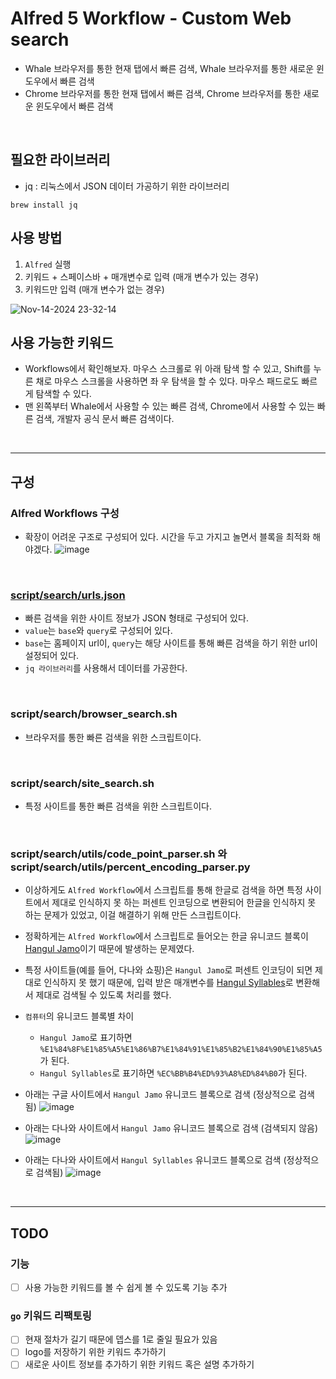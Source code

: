 # Alfred 5 Workflow - Custom Web search
- Whale 브라우저를 통한 현재 탭에서 빠른 검색, Whale 브라우저를 통한 새로운 윈도우에서 빠른 검색
- Chrome 브라우저를 통한 현재 탭에서 빠른 검색, Chrome 브라우저를 통한 새로운 윈도우에서 빠른 검색

<br>

## 필요한 라이브러리
- jq : 리눅스에서 JSON 데이터 가공하기 위한 라이브러리
```
brew install jq
```

## 사용 방법

1. `Alfred` 실행
2. 키워드 + 스페이스바 + 매개변수로 입력 (매개 변수가 있는 경우)
3. 키워드만 입력 (매개 변수가 없는 경우)

![Nov-14-2024 23-32-14](https://github.com/user-attachments/assets/743189c9-4af3-472d-a04c-65fab82e7d75)

## 사용 가능한 키워드

- Workflows에서 확인해보자. 마우스 스크롤로 위 아래 탐색 할 수 있고, Shift를 누른 채로 마우스 스크롤을 사용하면 좌 우 탐색을 할 수 있다. 마우스 패드로도 빠르게 탐색할 수 있다.
- 맨 왼쪽부터 Whale에서 사용할 수 있는 빠른 검색, Chrome에서 사용할 수 있는 빠른 검색, 개발자 공식 문서 빠른 검색이다.

<br>

---
## 구성

### Alfred Workflows 구성
- 확장이 어려운 구조로 구성되어 있다. 시간을 두고 가지고 놀면서 블록을 최적화 해야겠다.
![image](https://github.com/user-attachments/assets/5c312c66-70d7-403a-9282-73cb1374cf51)

<br>

### [script/search/urls.json](https://github.com/Daeho-Son/custom-web-search/blob/main/script/search/urls.json)
- 빠른 검색을 위한 사이트 정보가 JSON 형태로 구성되어 있다.
- `value`는 `base`와 `query`로 구성되어 있다.
- `base`는 홈페이지 url이, `query`는 해당 사이트를 통해 빠른 검색을 하기 위한 url이 설정되어 있다.
- `jq 라이브러리`를 사용해서 데이터를 가공한다.

<br>

### script/search/browser_search.sh
- 브라우저를 통한 빠른 검색을 위한 스크립트이다.

<br>

### script/search/site_search.sh
- 특정 사이트를 통한 빠른 검색을 위한 스크립트이다.

<br>

### script/search/utils/code_point_parser.sh 와 script/search/utils/percent_encoding_parser.py
- 이상하게도 `Alfred Workflow`에서 스크립트를 통해 한글로 검색을 하면 특정 사이트에서 제대로 인식하지 못 하는 퍼센트 인코딩으로 변환되어 한글을 인식하지 못 하는 문제가 있었고, 이걸 해결하기 위해 만든 스크립트이다.

- 정확하게는 `Alfred Workflow`에서 스크립트로 들어오는 한글 유니코드 블록이 [Hangul Jamo](https://en.wikipedia.org/wiki/Hangul_Jamo_(Unicode_block))이기 때문에 발생하는 문제였다.

- 특정 사이트들(예를 들어, 다나와 쇼핑)은 `Hangul Jamo`로 퍼센트 인코딩이 되면 제대로 인식하지 못 했기 때문에, 입력 받은 매개변수를 [Hangul Syllables](https://en.wikipedia.org/wiki/Hangul_Syllables)로 변환해서 제대로 검색될 수 있도록 처리를 했다.

- `컴퓨터`의 유니코드 블록별 차이
  - `Hangul Jamo`로 표기하면 `%E1%84%8F%E1%85%A5%E1%86%B7%E1%84%91%E1%85%B2%E1%84%90%E1%85%A5`가 된다.
  - `Hangul Syllables`로 표기하면 `%EC%BB%B4%ED%93%A8%ED%84%B0`가 된다.

- 아래는 구글 사이트에서 `Hangul Jamo` 유니코드 블록으로 검색 (정상적으로 검색됨)
  ![image](https://github.com/user-attachments/assets/8a06b69b-0eb1-4d18-ae63-1905b040541b)

- 아래는 다나와 사이트에서 `Hangul Jamo` 유니코드 블록으로 검색 (검색되지 않음)
  ![image](https://github.com/user-attachments/assets/10c04918-390d-4405-a377-88bfc3146ba2)

- 아래는 다나와 사이트에서 `Hangul Syllables` 유니코드 블록으로 검색 (정상적으로 검색됨)
  ![image](https://github.com/user-attachments/assets/e0117d20-3ebb-40c9-a8b7-799be2a0b6c9)

<br>

---
## TODO
### 기능
- [ ] 사용 가능한 키워드를 볼 수 쉽게 볼 수 있도록 기능 추가

### `go` 키워드 리팩토링
- [ ] 현재 절차가 길기 때문에 뎁스를 1로 줄일 필요가 있음
- [ ] logo를 저장하기 위한 키워드 추가하기
- [ ] 새로운 사이트 정보를 추가하기 위한 키워드 혹은 설명 추가하기